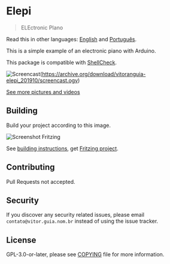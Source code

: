# Elepi

> ELEctronic PIano

Read this in other languages: [English](README.md) and [Português](LEIA-ME.md).

This is a simple example of an electronic piano with Arduino.

This package is compatible with [ShellCheck](https://github.com/koalaman/shellcheck).

![Screencast](https://archive.org/download/vitoranguia-elepi_201910/vitoranguia-elepi_201910.thumbs/screencast_000001.jpg)(https://archive.org/download/vitoranguia-elepi_201910/screencast.ogv)

[See more pictures and videos](https://archive.org/details/vitoranguia-elepi_201910)

## Building

Build your project according to this image.

![Screenshot Fritzing](https://archive.org/download/vitoranguia-elepi_201910/screenshotFritzing.jpg)

See [building instructions](doc/README.md), get [Fritzing project](doc/elepi.fzz).

## Contributing

Pull Requests not accepted.

## Security

If you discover any security related issues, please email `contato@vitor.guia.nom.br` instead of using the issue tracker.

## License

GPL-3.0-or-later, please see [COPYING](COPYING) file for more information.
